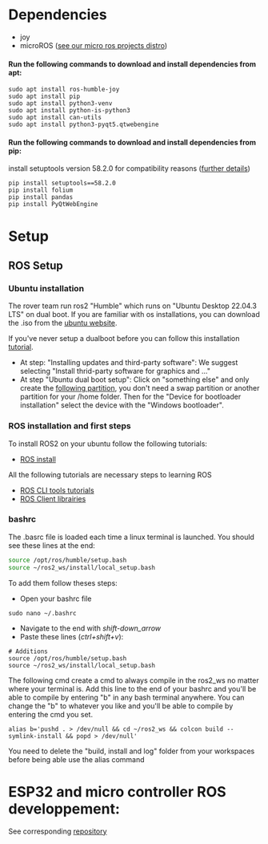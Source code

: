 # Dependencies
* joy
* microROS ([see our micro ros projects distro](https://github.com/robotique-udes/rover_micro/)) 

#### Run the following commands to download and install dependencies from apt:

```
sudo apt install ros-humble-joy
sudo apt install pip
sudo apt install python3-venv
sudo apt install python-is-python3
sudo apt install can-utils
sudo apt install python3-pyqt5.qtwebengine
```

#### Run the following commands to download and install dependencies from pip:


install setuptools version 58.2.0 for compatibility reasons ([further details](https://answers.ros.org/question/396439/setuptoolsdeprecationwarning-setuppy-install-is-deprecated-use-build-and-pip-and-other-standards-based-tools/))

```
pip install setuptools==58.2.0
pip install folium
pip install pandas
pip install PyQtWebEngine
```

# Setup
## ROS Setup
### Ubuntu installation 
The rover team run ros2 "Humble" which runs on "Ubuntu Desktop 22.04.3 LTS" on dual boot. If you are familiar with os installations, you can download the .iso from the [ubuntu website](https://ubuntu.com/download/desktop). 

If you've never setup a dualboot before you can follow this installation [tutorial](https://medium.com/linuxforeveryone/how-to-install-ubuntu-20-04-and-dual-boot-alongside-windows-10-323a85271a73).
- At step: "Installing updates and third-party software": 
We suggest selecting "Install thrid-party software for graphics and ..."
- At step "Ubuntu dual boot setup": Click on "something else" and only create the [following partition](https://miro.medium.com/v2/resize:fit:720/format:webp/1*NHz494_x-btfTl4tnm0Muw.png), you don't need a swap partition or another partition for your /home folder. Then for the "Device for bootloader installation" select the device with the "Windows bootloader".

### ROS installation and first steps
To install ROS2 on your ubuntu follow the following tutorials:
- [ROS install](https://docs.ros.org/en/humble/Installation/Ubuntu-Install-Debians.html)

All the following tutorials are necessary steps to learning ROS
- [ROS CLI tools tutorials](https://docs.ros.org/en/humble/Tutorials/Beginner-CLI-Tools.html)
- [ROS Client librairies](https://docs.ros.org/en/humble/Tutorials/Beginner-Client-Libraries.html)

### bashrc
The .basrc file is loaded each time a linux terminal is launched. You should see these lines at the end:
```bash
source /opt/ros/humble/setup.bash
source ~/ros2_ws/install/local_setup.bash
```
To add them follow theses steps:
- Open your bashrc file
```
sudo nano ~/.bashrc
```
- Navigate to the end with *shift-down_arrow*
- Paste these lines (*ctrl+shift+v*):
```
# Additions
source /opt/ros/humble/setup.bash
source ~/ros2_ws/install/local_setup.bash
```

The following cmd create a cmd to always compile in the ros2_ws no matter where your terminal is. Add this line to the end of your bashrc and you'll be able to compile by entering "b" in any bash terminal anywhere.
You can change the "b" to whatever you like and you'll be able to compile by entering the cmd you set.
```
alias b='pushd . > /dev/null && cd ~/ros2_ws && colcon build --symlink-install && popd > /dev/null'
```
You need to delete the "build, install and log" folder from your workspaces before being able use the alias command


# ESP32 and micro controller ROS developpement:
See corresponding [repository](https://github.com/robotique-udes/rover_micro)